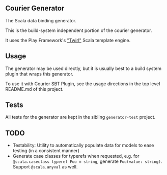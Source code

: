 Courier Generator
-----------------

The Scala data binding generator.

This is the build-system independent portion of the courier generator.

It uses the Play Framework's
["Twirl"](https://www.playframework.com/documentation/2.0/ScalaTemplates) Scala template engine.

Usage
-----

The generator may be used directly, but it is usually best to a build system plugin that wraps
this generator.

To use it with Courier SBT Plugin, see the usage directions in the top level README.md of this
project.

Tests
-----

All tests for the generator are kept in the sibling `generator-test` project.

TODO
----

* Testability: Utility to automatically populate data for models to ease testing (in a consistent manner)
* Generate case classes for typerefs when requested, e.g. for `@scala.caseclass typeref Foo = string`,
  generate `Foo(value: string)`. Support `@scala.anyval` as well.
